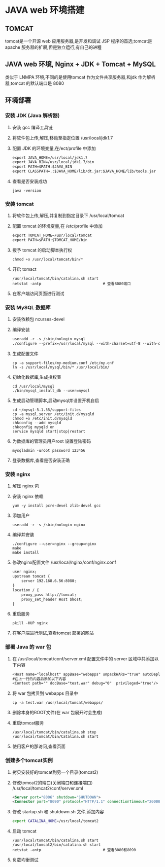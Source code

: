 # JAVA web 环境搭建

## TOMCAT

tomcat是一个开源 web 应用服务器,是开发和调试 JSP 程序的首选;tomcat是 apache 服务器的扩展,但是独立运行,有自己的进程

## JAVA web 环境, Nginx + JDK + Tomcat + MySQL

类似于 LNMPA 环境,不同的是使用tomcat 作为文件共享服务器,和jdk 作为解析器;tomcat 的默认端口是 8080

## 环境部署

### 安装 JDK (Java 解析器)

1. 安装 gcc 编译工具链
2. 将软件包上传,解压,移动至指定位置 /usr/local/jdk1.7
3. 配置 JDK 的环境变量,在/ect/profile 中添加

   ```txt
   export JAVA_HOME=/usr/local/jdk1.7
   export JAVA_BIN=/usr/local/jdk1.7/bin
   export PATH=$PATH:$JAVA_BIN
   export CLASSPATH=.:$JAVA_HOME/lib/dt.jar:$JAVA_HOME/lib/tools.jar
   ```

4. 查看是否安装成功

   ```shell
   java -version
   ```

### 安装 tomcat

1. 将软件包上传,解压,并复制到指定目录下 /usr/local/tomcat
2. 配置 tomcat 的环境变量,在 /etc/profile 中添加

   ```txt
   export TOMCAT_HOME=/usr/local/tomcat
   export PATH=$PATH:$TOMCAT_HOME/bin
   ```

3. 授予 tomcat 的启动脚本执行权

   ```shell
   chmod +x /usr/local/tomcat/bin/*
   ```

4. 开启 tomact

   ```shell
   /usr/local/tomcat/bin/catalina.sh start
   netstat -antp                            # 查看8080端口
   ```

5. 在客户端访问页面进行测试

### 安装 MySQL 数据库

1. 安装依赖包 ncurses-devel
2. 编译安装

   ```txt
   useradd -r -s /sbin/nologin mysql
   ./configure --prefix=/usr/local/mysql --with-charset=utf-8 --with-collation=utf8_general_ci --with-extra-charsets=gbk,gb2312
   ```

3. 生成配置文件

   ```shell
   cp -a support-files/my-medium.conf /etc/my.cnf
   ln -s /usr/local/mysql/bin/* /usr/local/bin/
   ```

4. 初始化数据库,生成授权表

   ```shell
   cd /usr/local/mysql
   ./bin/mysql_install_db --user=mysql
   ```

5. 生成启动管理脚本,启动mysql并设置开机自启

   ```shell
   cd ~/mysql-5.1.55/support-files
   cp -a mysql.server /etc/init.d/mysqld
   chmod +x /etc/init.d/mysqld
   chkconfig --add mysqld
   chkconfig mysqld on
   service mysqld start|stop|restart
   ```

6. 为数据库的管理员用户root 设置登陆密码

   ```shell
   mysqladmin -uroot password 123456
   ```

7. 登录数据库,查看是否安装正确

### 安装 nginx

1. 解压 nginx 包
2. 安装 nginx 依赖

   ```shell
   yum -y install pcre-devel zlib-devel gcc
   ```

3. 添加用户

   ```shell
   useradd -r -s /sbin/nologin nginx
   ```

4. 编译并安装

   ```shell
   ./configure --user=nginx --group=nginx
   make
   make install
   ```

5. 修改nginx配置文件 /usr/local/nginx/conf/nginx.conf

   ```txt
   user nginx;
   upstream tomcat {
       server 192.168.6.56:8080;
   }
   location / {
       proxy_pass http://tomcat;
       proxy_set_header Host $host;
   }
   ```

6. 重启服务

   ```shell
   pkill -HUP nginx
   ```

7. 在客户端进行测试,查看tomcat 部署的网站

### 部署 Java 的 war 包

1. 在 /usr/local/tomcat/conf/server.xml 配置文件中的 server 区域中共添加以下内容

   ```txt
   <Host name="localhost" appBase="webapps" unpackWARs="true" autoDeploy="true">
   #在上一行的内容后添加以下内容
   <Context path="" docBase="test.war" debug="0"  privileged="true"/>
   ```

2. 将 war 包拷贝到 webapps 目录中

   ```shell
   cp -a test.war /usr/local/tomcat/webapps/
   ```

3. 删除本身的ROOT文件(在 war 包展开时会生成)
4. 重启tomcat服务

   ```shell
   /usr/local/tomcat/bin/catalina.sh stop
   /usr/local/tomcat/bin/Catalina.sh start
   ```

5. 使用客户的那访问,查看页面

### 创建多个tomcat实例

1. 拷贝安装好的tomcat到另一个目录(tomcat2)
2. 修改tomcat2的端口(关闭端口和连接端口) /usr/local/tomcat2/conf/server.xml

   ```xml
   <Server port="8006" shutdown="SHUTDOWN">
   <Connector port="8090" protocol="HTTP/1.1" connectionTimeout="20000" redirectPort="8443"/>
   ```

3. 修改 startup.sh 和 shutdown.sh 文件,添加内容

   ```bash
   export CATALINA_HOME=/usr/local/tomcat2
   ```

4. 启动 tomcat

   ```shell
   /usr/local/tomcat/bin/catalina.sh start
   /usr/local/tomcat2/bin/catalina.sh start
   netstat -antp                            # 查看8080和8090
   ```

5. 负载均衡测试
